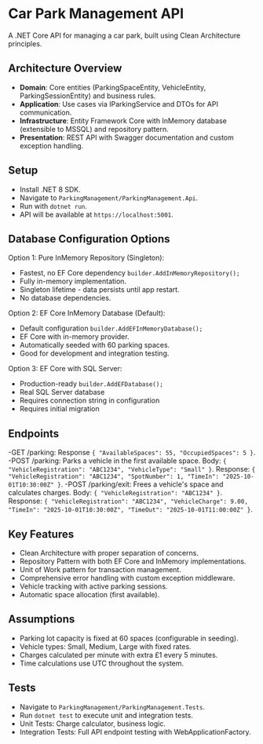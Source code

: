 ﻿# Car Park Management API
A .NET Core API for managing a car park, built using Clean Architecture principles.

## Architecture Overview
- **Domain**: Core entities (ParkingSpaceEntity, VehicleEntity, ParkingSessionEntity) and business rules.
- **Application**: Use cases via IParkingService and DTOs for API communication.
- **Infrastructure**:  Entity Framework Core with InMemory database (extensible to MSSQL) and repository pattern.
- **Presentation**: REST API with Swagger documentation and custom exception handling.

## Setup
- Install .NET 8 SDK.
- Navigate to `ParkingManagement/ParkingManagement.Api`.
- Run with `dotnet run`.
- API will be available at `https://localhost:5001`.

## Database Configuration Options
Option 1: Pure InMemory Repository (Singleton):
- Fastest, no EF Core dependency `builder.AddInMemoryRepository();`
- Fully in-memory implementation.
- Singleton lifetime - data persists until app restart.
- No database dependencies.

Option 2: EF Core InMemory Database (Default):
- Default configuration `builder.AddEFInMemoryDatabase();`
- EF Core with in-memory provider.
- Automatically seeded with 60 parking spaces.
- Good for development and integration testing.

Option 3: EF Core with SQL Server:
- Production-ready `builder.AddEFDatabase();`
- Real SQL Server database
- Requires connection string in configuration
- Requires initial migration

## Endpoints
-GET /parking: Response `{ "AvailableSpaces": 55, "OccupiedSpaces": 5 }`.
-POST /parking: Parks a vehicle in the first available space. Body: `{ "VehicleRegistration": "ABC1234", "VehicleType": "Small" }`. Response: `{ "VehicleRegistration": "ABC1234", "SpotNumber": 1, "TimeIn": "2025-10-01T10:30:00Z" }`.
-POST /parking/exit: Frees a vehicle's space and calculates charges. Body: `{ "VehicleRegistration": "ABC1234" }`. Response: `{ "VehicleRegistration": "ABC1234", "VehicleCharge": 9.00, "TimeIn": "2025-10-01T10:30:00Z", "TimeOut": "2025-10-01T11:00:00Z" }`.

## Key Features
- Clean Architecture with proper separation of concerns.
- Repository Pattern with both EF Core and InMemory implementations.
- Unit of Work pattern for transaction management.
- Comprehensive error handling with custom exception middleware.
- Vehicle tracking with active parking sessions.
- Automatic space allocation (first available).

## Assumptions
- Parking lot capacity is fixed at 60 spaces (configurable in seeding).
- Vehicle types: Small, Medium, Large with fixed rates.
- Charges calculated per minute with extra £1 every 5 minutes.
- Time calculations use UTC throughout the system.

## Tests
- Navigate to `ParkingManagement/ParkingManagement.Tests`.
- Run `dotnet test` to execute unit and integration tests.
- Unit Tests: Charge calculator, business logic.
- Integration Tests: Full API endpoint testing with WebApplicationFactory.

